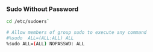### Sudo Without Password 

```bash
cd /etc/sudoers`
```

```bash
# Allow members of group sudo to execute any command
#%sudo  ALL=(ALL:ALL) ALL
%sudo ALL=(ALL) NOPASSWD: ALL
```